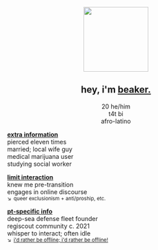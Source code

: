 <p align="center">
  <img src="https://files.catbox.moe/8jjcqu.png"" width="150">
</p>

<div align="center">

## hey, i'm **<ins>beaker.</ins>**

20 he/him\
t4t bi\
afro-latino

</div>

**<ins>extra information</ins>**\
pierced eleven times\
married; local wife guy\
medical marijuana user\
studying social worker

**<ins>limit interaction</ins>**\
knew me pre-transition\
engages in online discourse\
<sup>↘ queer exclusionism + anti/proship, etc. </sup>

**<ins>pt-specific info</ins>**\
deep-sea defense fleet founder\
regiscout community c. 2021\
whisper to interact; often idle\
<sup>↘ [i'd rather be offline; i'd rather be offline!](https://youtu.be/PbBbtNtVXG4&t=44)</sup>
